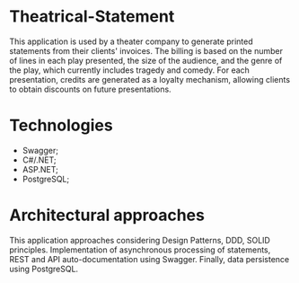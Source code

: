 # Theatrical-Statement
This application is used by a theater company to generate printed statements from their clients' invoices. The billing is based on the number of lines in each play presented, the size of the audience, and the genre of the play, which currently includes tragedy and comedy. For each presentation, credits are generated as a loyalty mechanism, allowing clients to obtain discounts on future presentations.

# Technologies
- Swagger;
- C#/.NET;
- ASP.NET;
- PostgreSQL;

# Architectural approaches
This application approaches considering Design Patterns, DDD, SOLID principles. Implementation of asynchronous processing of statements, REST and API auto-documentation using Swagger. Finally, data persistence using PostgreSQL.